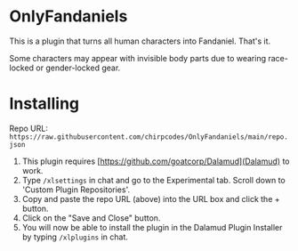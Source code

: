 # OnlyFandaniels

This is a plugin that turns all human characters into Fandaniel. That's it.

Some characters may appear with invisible body parts due to wearing race-locked or gender-locked gear.

# Installing

Repo URL: `https://raw.githubusercontent.com/chirpcodes/OnlyFandaniels/main/repo.json`

1. This plugin requires [https://github.com/goatcorp/Dalamud](Dalamud) to work.
2. Type `/xlsettings` in chat and go to the Experimental tab. Scroll down to 'Custom Plugin Repositories'.
3. Copy and paste the repo URL (above) into the URL box and click the + button.
4. Click on the "Save and Close" button.
5. You will now be able to install the plugin in the Dalamud Plugin Installer by typing `/xlplugins` in chat.